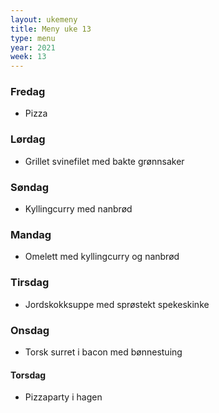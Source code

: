 ```yaml
---
layout: ukemeny
title: Meny uke 13
type: menu
year: 2021
week: 13
---
```


### Fredag

- Pizza

### Lørdag

- Grillet svinefilet med bakte grønnsaker

### Søndag

- Kyllingcurry med nanbrød

### Mandag

- Omelett med kyllingcurry og nanbrød

### Tirsdag

- Jordskokksuppe med sprøstekt spekeskinke 

### Onsdag

- Torsk surret i bacon med bønnestuing

#### Torsdag

- Pizzaparty i hagen
